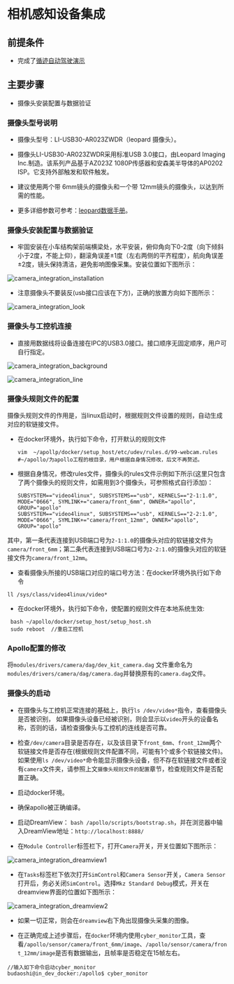 # 相机感知设备集成

## 前提条件

 - 完成了[循迹自动驾驶演示](Waypoint_Following--Operation_And_Questions_cn.md)
 
## 主要步骤

 - 摄像头安装配置与数据验证

### 摄像头型号说明

- 摄像头型号：LI-USB30-AR023ZWDR（leopard 摄像头）。 

- 摄像头LI-USB30-AR023ZWDR采用标准USB 3.0接口，由Leopard Imaging Inc.制造。该系列产品基于AZ023Z 1080P传感器和安森美半导体的AP0202 ISP。它支持外部触发和软件触发。 

- 建议使用两个带 6mm镜头的摄像头和一个带 12mm镜头的摄像头，以达到所需的性能。

- 更多详细参数可参考：[leopard数据手册](https://leopardimaging.com/product/li-usb30-ar023zwdrb/)。

### 摄像头安装配置与数据验证

- 牢固安装在小车结构架前端横梁处，水平安装，俯仰角向下0-2度（向下倾斜小于2度，不能上仰），翻滚角误差±1度（左右两侧的平齐程度），航向角误差±2度，镜头保持清洁，避免影响图像采集。安装位置如下图所示：

![camera_integration_installation](images/camera_integration_installation.png)

- 注意摄像头不要装反(usb接口应该在下方)，正确的放置方向如下图所示：

![camera_integration_look](images/camera_integration_look.jpeg)

### 摄像头与工控机连接
 
 - 直接用数据线将设备连接在IPC的USB3.0接口。接口顺序无固定顺序，用户可自行指定。
 
![camera_integration_background](images/camera_integration_background.jpeg)

![camera_integration_line](images/camera_integration_line.jpeg)

### 摄像头规则文件的配置
 
 摄像头规则文件的作用是，当linux启动时，根据规则文件设置的规则，自动生成对应的软链接文件。
 
 - 在docker环境外，执行如下命令，打开默认的规则文件

	```
	vim  ~/apollp/docker/setup_host/etc/udev/rules.d/99-webcam.rules #~/apollo/为apollo工程的根目录，用户根据自身情况修改，后文不再赘述。
	```
 
 - 根据自身情况，修改rules文件，摄像头的rules文件示例如下所示(这里只包含了两个摄像头的规则文件，如需用到3个摄像头，可参照格式自行添加)：
	```
	SUBSYSTEM=="video4linux", SUBSYSTEMS=="usb", KERNELS=="2-1:1.0", MODE="0666", SYMLINK+="camera/front_6mm", OWNER="apollo", GROUP="apollo"
	SUBSYSTEM=="video4linux", SUBSYSTEMS=="usb", KERNELS=="2-2:1.0", MODE="0666", SYMLINK+="camera/front_12mm", OWNER="apollo", GROUP="apollo"
	```
其中，第一条代表连接到USB端口号为`2-1:1.0`的摄像头对应的软链接文件为`camera/front_6mm`；第二条代表连接到USB端口号为`2-2:1.0`的摄像头对应的软链接文件为`camera/front_12mm`。

 - 查看摄像头所接的USB端口对应的端口号方法：在docker环境外执行如下命令
 ```
 ll /sys/class/video4linux/video* 
 ```
 - 在docker环境外，执行如下命令，使配置的规则文件在本地系统生效:
 
 ```
  bash ~/apollo/docker/setup_host/setup_host.sh  
  sudo reboot  //重启工控机
 ```
### Apollo配置的修改


将`modules/drivers/camera/dag/dev_kit_camera.dag` 文件重命名为`modules/drivers/camera/dag/camera.dag`并替换原有的`camera.dag`文件。
### 摄像头的启动
 
 - 在摄像头与工控机正常连接的基础上，执行`ls /dev/video*`指令，查看摄像头是否被识别， 如果摄像头设备已经被识别，则会显示以`video`开头的设备名称，否则的话，请检查摄像头与工控机的连线是否可靠。

 - 检查`/dev/camera`目录是否存在，以及该目录下`front_6mm`、`front_12mm`两个软链接文件是否存在(根据规则文件配置不同，可能有1个或多个软链接文件)。如果使用`ls /dev/video*`命令能显示摄像头设备，但不存在软链接文件或者没有`camera`文件夹，请参照上文`摄像头规则文件的配置`章节，检查规则文件是否配置正确。
 
 - 启动docker环境。

 - 确保apollo被正确编译。
 
 - 启动DreamView： `bash /apollo/scripts/bootstrap.sh`，并在浏览器中输入DreamView地址：`http://localhost:8888/`
 
 - 在`Module Controller`标签栏下，打开`Camera`开关，开关位置如下图所示：
 
![camera_integration_dreamview1](images/camera_integration_dreamview1.png)

 - 在`Tasks`标签栏下依次打开`SimControl`和`Camera Sensor`开关，`Camera Sensor`打开后，务必关闭`SimControl`。选择`Mkz Standard Debug`模式，开关在dreamview界面的位置如下图所示：
 
![camera_integration_dreamview2](images/camera_integration_dreamview2.png)
 
 - 如果一切正常，则会在`dreamview`右下角出现摄像头采集的图像。
 
 - 在正确完成上述步骤后，在`docker`环境内使用`cyber_monitor`工具，查看`/apollo/sensor/camera/front_6mm/image`、`/apollo/sensor/camera/front_12mm/image`是否有数据输出，且帧率是否稳定在15帧左右。

```
//输入如下命令启动cyber_monitor
budaoshi@in_dev_docker:/apollo$ cyber_monitor
```